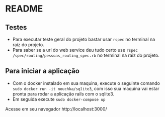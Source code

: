 # README

## Testes

* Para executar teste geral do projeto bastar usar `rspec` no terminal na raiz do projeto.
* Para saber se a url do web service deu tudo certo use `rspec /spec/routing/pessoas_routing_spec.rb` no terminal na raiz do projeto.


## Para iniciar a aplicação

  * Com o docker instalado em sua maquina, execute o seguinte comando `sudo docker run -it nouchka/sqlite3`, com isso sua maquina vai estar pronta para rodar a aplicação rails com o sqlite3.
  * Em seguida execute `sudo docker-compose up`

  Acesse em seu navegador http://localhost:3000/
